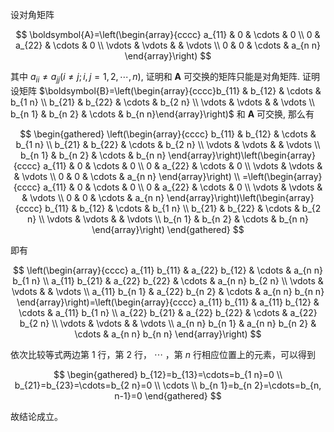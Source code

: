 

设对角矩阵

$$
\boldsymbol{A}=\left(\begin{array}{cccc}
a_{11} & 0 & \cdots & 0 \\
0 & a_{22} & \cdots & 0 \\
\vdots & \vdots & & \vdots \\
0 & 0 & \cdots & a_{n n}
\end{array}\right)
$$

其中 $a_{i i} \neq a_{j j}(i \neq j ; i, j=1,2, \cdots, n)$, 证明和 $\boldsymbol{A}$ 可交换的矩阵只能是对角矩阵.
证明 设矩阵 $\boldsymbol{B}=\left(\begin{array}{cccc}b_{11} & b_{12} & \cdots & b_{1 n} \\ b_{21} & b_{22} & \cdots & b_{2 n} \\ \vdots & \vdots & & \vdots \\ b_{n 1} & b_{n 2} & \cdots & b_{n n}\end{array}\right)$ 和 $\boldsymbol{A}$ 可交换, 那么有

$$
\begin{gathered}
\left(\begin{array}{cccc}
b_{11} & b_{12} & \cdots & b_{1 n} \\
b_{21} & b_{22} & \cdots & b_{2 n} \\
\vdots & \vdots & & \vdots \\
b_{n 1} & b_{n 2} & \cdots & b_{n n}
\end{array}\right)\left(\begin{array}{cccc}
a_{11} & 0 & \cdots & 0 \\
0 & a_{22} & \cdots & 0 \\
\vdots & \vdots & & \vdots \\
0 & 0 & \cdots & a_{n n}
\end{array}\right) \\
=\left(\begin{array}{cccc}
a_{11} & 0 & \cdots & 0 \\
0 & a_{22} & \cdots & 0 \\
\vdots & \vdots & & \vdots \\
0 & 0 & \cdots & a_{n n}
\end{array}\right)\left(\begin{array}{cccc}
b_{11} & b_{12} & \cdots & b_{1 n} \\
b_{21} & b_{22} & \cdots & b_{2 n} \\
\vdots & \vdots & & \vdots \\
b_{n 1} & b_{n 2} & \cdots & b_{n n}
\end{array}\right)
\end{gathered}
$$

即有

$$
\left(\begin{array}{cccc}
a_{11} b_{11} & a_{22} b_{12} & \cdots & a_{n n} b_{1 n} \\
a_{11} b_{21} & a_{22} b_{22} & \cdots & a_{n n} b_{2 n} \\
\vdots & \vdots & & \vdots \\
a_{11} b_{n 1} & a_{22} b_{n 2} & \cdots & a_{n n} b_{n n}
\end{array}\right)=\left(\begin{array}{cccc}
a_{11} b_{11} & a_{11} b_{12} & \cdots & a_{11} b_{1 n} \\
a_{22} b_{21} & a_{22} b_{22} & \cdots & a_{22} b_{2 n} \\
\vdots & \vdots & & \vdots \\
a_{n n} b_{n 1} & a_{n n} b_{n 2} & \cdots & a_{n n} b_{n n}
\end{array}\right)
$$

依次比较等式两边第 1 行，第 2 行， $\cdots$ ，第 $n$ 行相应位置上的元素，可以得到

$$
\begin{gathered}
b_{12}=b_{13}=\cdots=b_{1 n}=0 \\
b_{21}=b_{23}=\cdots=b_{2 n}=0 \\
\cdots \\
b_{n 1}=b_{n 2}=\cdots=b_{n, n-1}=0
\end{gathered}
$$

故结论成立。